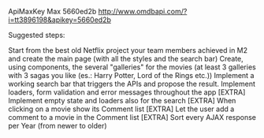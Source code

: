ApiMaxKey Max 5660ed2b
http://www.omdbapi.com/?i=tt3896198&apikey=5660ed2b

Suggested steps:

Start from the best old Netflix project your team members achieved in M2 and create the main page (with all the styles and the search bar)
Create, using components, the several "galleries" for the movies (at least 3 galleries with 3 sagas you like (es.: Harry Potter, Lord of the Rings etc.))
Implement a working search bar that triggers the APIs and propose the result.
Implement loaders, form validation and error messages throughout the app
[EXTRA] Implement empty state and loaders also for the search
[EXTRA] When clicking on a movie show its Comment list
[EXTRA] Let the user add a comment to a movie in the Comment list
[EXTRA] Sort every AJAX response per Year (from newer to older)
